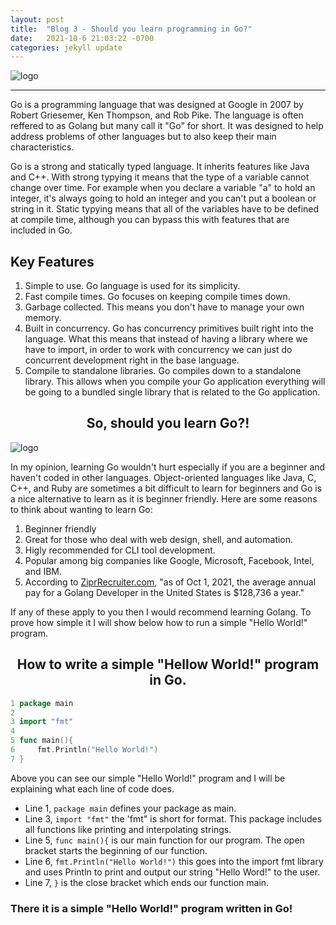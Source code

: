 ```yaml
---
layout: post
title:  "Blog 3 - Should you learn programming in Go?"
date:   2021-10-6 21:03:22 -0700
categories: jekyll update
---
```

![logo](https://i.imgur.com/SYc54DN.png)

---

Go is a programming language that was designed at Google in 2007 by Robert Griesemer, Ken Thompson, and Rob Pike. The language is often reffered to as Golang but many call it "Go" for short. It was designed to help address problems of other languages but to also keep their main characteristics. 

Go is a strong and statically typed language. It inherits features like Java and C++. With strong typying it means that the type of a variable cannot change over time. For example when you declare a variable "a" to hold an integer, it's always going to hold an integer and you can't put a boolean or string in it. Static typying means that all of the variables have to be defined at compile time, although you can bypass this with features that are included in Go. 

## Key Features
1. Simple to use. Go language is used for its simplicity.
2. Fast compile times. Go focuses on keeping compile times down.
3. Garbage collected. This means you don't have to manage your own memory. 
4. Built in concurrency. Go has concurrency primitives built right into the language. What this means that instead of having a library where we have to import, in order to work with concurrency we can just do concurrent development right in the base language. 
5. Compile to standalone libraries. Go compiles down to a standalone library. This allows when you compile your Go application everything will be going to a bundled single library that is related to the Go application.

## <center>So, should you learn Go?!</center>
![logo](https://www.softwebsolutions.com/wp-content/uploads/2020/10/golang-Programing.jpg)

In my opinion, learning Go wouldn't hurt especially if you are a beginner and haven't coded in other languages. Object-oriented languages like Java, C, C++, and Ruby are sometimes a bit difficult to learn for beginners and Go is a nice alternative to learn as it is beginner friendly. Here are some reasons to think about wanting to learn Go:

1. Beginner friendly
2. Great for those who deal with web design, shell, and automation.
3. Higly recommended for CLI tool development.
4. Popular among big companies like Google, Microsoft, Facebook, Intel, and IBM.
5. According to [ZiprRecruiter.com](https://www.ziprecruiter.com/Salaries/Golang-Developer-Salary), "as of Oct 1, 2021, the average annual pay for a Golang Developer in the United States is $128,736 a year."

If any of these apply to you then I would recommend learning Golang. To prove how simple it I will show below how to run a simple "Hello World!" program.

## <center>How to write a simple "Hellow World!" program in Go.</center>

 ```go
1 package main
2
3 import "fmt"
4
5 func main(){
6     fmt.Println("Hello World!")
7 }
```
Above you can see our simple "Hello World!" program and I will be explaining what each line of code does. 
- Line 1, `package main` defines your package as main.
- Line 3, `import "fmt"` the 'fmt" is short for format. This package includes all functions like printing and interpolating strings.
- Line 5, `func main(){` is our main function for our program. The open bracket starts the beginning of our function.
- Line 6, `fmt.Println("Hello World!")` this goes into the import fmt library and uses Println to print and output our string "Hello Word!" to the user.
- Line 7, `}` is the close bracket which ends our function main.

### There it is a simple "Hello World!" program written in Go!
